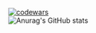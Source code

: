 [![codewars](https://www.codewars.com/users/username/badges/large)](https://www.codewars.com/users/username)   
![Anurag's GitHub stats](https://github-readme-stats.vercel.app/api?username=t0lIk1&show_icons=true&theme=radical)
